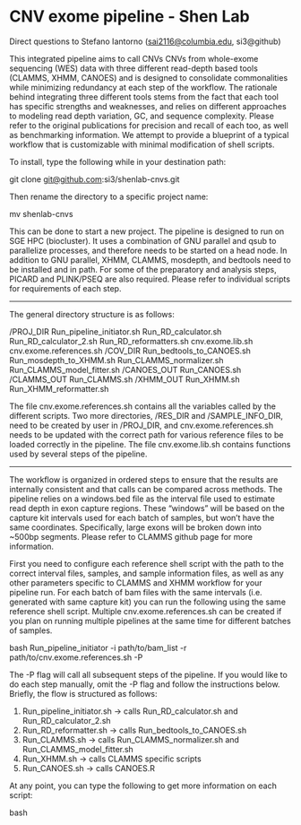 # CNV exome pipeline - Shen Lab

Direct questions to Stefano Iantorno (sai2116@columbia.edu, si3@github)

This integrated pipeline aims to call CNVs CNVs from whole-exome sequencing (WES) data with three different read-depth based tools (CLAMMS, XHMM, CANOES) and is designed to consolidate commonalities while minimizing redundancy at each step of the workflow. The rationale behind integrating three different tools stems from the fact that each tool has specific strengths and weaknesses, and relies on different approaches to modeling read depth variation, GC, and sequence complexity. Please refer to the original publications for precision and recall of each too, as well as benchmarking information. We attempt to provide a blueprint of a typical workflow that is customizable with minimal modification of shell scripts.

To install, type the following while in your destination path:

git clone git@github.com:si3/shenlab-cnvs.git

Then rename the directory to a specific project name:

mv shenlab-cnvs <name of project>

This can be done to start a new project. The pipeline is designed to run on SGE HPC (biocluster). It uses a combination of GNU parallel and qsub to parallelize processes, and therefore needs to be started on a head node. In addition to GNU parallel, XHMM, CLAMMS, mosdepth, and bedtools need to be installed and in path. For some of the preparatory and analysis steps, PICARD and PLINK/PSEQ are also required. Please refer to individual scripts for requirements of each step.

-----------------------------------

The general directory structure is as follows:

/PROJ_DIR
	Run_pipeline_initiator.sh
	Run_RD_calculator.sh
	Run_RD_calculator_2.sh
	Run_RD_reformatters.sh
	cnv.exome.lib.sh
	cnv.exome.references.sh
	/COV_DIR
		Run_bedtools_to_CANOES.sh
		Run_mosdepth_to_XHMM.sh
		Run_CLAMMS_normalizer.sh
		Run_CLAMMS_model_fitter.sh
	/CANOES_OUT
		Run_CANOES.sh
	/CLAMMS_OUT
		Run_CLAMMS.sh
	/XHMM_OUT
		Run_XHMM.sh
		Run_XHMM_reformatter.sh

The file cnv.exome.references.sh contains all the variables called by the different scripts. Two more directories, /RES_DIR and /SAMPLE_INFO_DIR, need to be created by user in /PROJ_DIR, and cnv.exome.references.sh needs to be updated with the correct path for various reference files to be loaded correctly in the pipeline. The file cnv.exome.lib.sh contains functions used by several steps of the pipeline.

-----------------------------------

The workflow is organized in ordered steps to ensure that the results are internally consistent and that calls can be compared across methods. The pipeline relies on a windows.bed file as the interval file used to estimate read depth in exon capture regions. These “windows” will be based on the capture kit intervals used for each batch of samples, but won’t have the same coordinates. Specifically, large exons will be broken down into ~500bp segments. Please refer to CLAMMS github page for more information.

First you need to configure each reference shell script with the path to the correct interval files, samples, and sample information files, as well as any other parameters specific to CLAMMS and XHMM workflow for your pipeline run. For each batch of bam files with the same intervals (i.e. generated with same capture kit) you can run the following using the same reference shell script. Multiple cnv.exome.references.sh can be created if you plan on running multiple pipelines at the same time for different batches of samples.

bash Run_pipeline_initiator -i path/to/bam_list -r path/to/cnv.exome.references.sh -P

The -P flag will call all subsequent steps of the pipeline. If you would like to do each step manually, omit the -P flag and follow the instructions below. 
Briefly, the flow is structured as follows:

1) Run_pipeline_initiator.sh -> calls Run_RD_calculator.sh and Run_RD_calculator_2.sh
2) Run_RD_reformatter.sh -> calls Run_bedtools_to_CANOES.sh
3) Run_CLAMMS.sh -> calls Run_CLAMMS_normalizer.sh and Run_CLAMMS_model_fitter.sh
4) Run_XHMM.sh -> calls CLAMMS specific scripts
5) Run_CANOES.sh -> calls CANOES.R

At any point, you can type the following to get more information on each script:

bash <script> -H

The relevant usage information will be printed to screen.

-----------------------------------

CLAMMS <https://github.com/rgcgithub/clamms>
XHMM <https://atgu.mgh.harvard.edu/xhmm/tutorial.shtml>
